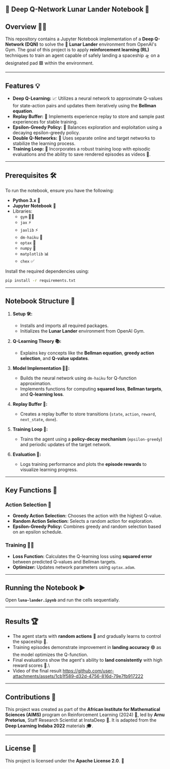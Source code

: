 ##  🚀 Deep Q-Network Lunar Lander Notebook 🌙

## Overview 🧠✨

This repository contains a Jupyter Notebook implementation of a **Deep Q-Network (DQN)** to solve the 🌌 **Lunar Lander** environment from OpenAI's Gym. The goal of this project is to apply **reinforcement learning (RL)** techniques to train an agent capable of safely landing a spaceship 🛸 on a designated pad 🟩 within the environment. 

---

## Features 💡

- **Deep Q-Learning:** 📈 Utilizes a neural network to approximate Q-values for state-action pairs and updates them iteratively using the **Bellman equation**.
- **Replay Buffer:** 💾 Implements experience replay to store and sample past experiences for stable training.
- **Epsilon-Greedy Policy:** 🎲 Balances exploration and exploitation using a decaying epsilon-greedy policy.
- **Double Q-Networks:** 🔗 Uses separate online and target networks to stabilize the learning process.
- **Training Loop:** 🔄 Incorporates a robust training loop with episodic evaluations and the ability to save rendered episodes as videos 🎥.

---




## Prerequisites 🛠️

To run the notebook, ensure you have the following:

- **Python 3.x** 🐍
- **Jupyter Notebook** 📓
- Libraries:
  - `gym` 🏋️‍♀️
  - `jax` ⚡
  - `jaxlib` ⚡
  - `dm-haiku` 🧱
  - `optax` 🧮
  - `numpy` 🔢
  - `matplotlib` 📊
  - `chex` ✅

Install the required dependencies using:

```bash
pip install -r requirements.txt
```

---

## Notebook Structure 📂

1. **Setup 🛠️:**
   - Installs and imports all required packages.
   - Initializes the **Lunar Lander** environment from OpenAI Gym.

2. **Q-Learning Theory 📚:**
   - Explains key concepts like the **Bellman equation**, **greedy action selection**, and **Q-value updates**.

3. **Model Implementation 🧑‍💻:**
   - Builds the neural network using `dm-haiku` for Q-function approximation.
   - Implements functions for computing **squared loss**, **Bellman targets**, and **Q-learning loss**.

4. **Replay Buffer 💾:**
   - Creates a replay buffer to store transitions (`state`, `action`, `reward`, `next_state`, `done`).

5. **Training Loop 🔄:**
   - Trains the agent using a **policy-decay mechanism** (`epsilon-greedy`) and periodic updates of the target network.

6. **Evaluation 🎯:**
   - Logs training performance and plots the **episode rewards** to visualize learning progress.

---

## Key Functions 🔑

### Action Selection 🎲
- **Greedy Action Selection:** Chooses the action with the highest Q-value.
- **Random Action Selection:** Selects a random action for exploration.
- **Epsilon-Greedy Policy:** Combines greedy and random selection based on an epsilon schedule.

### Training 🏋️‍♂️
- **Loss Function:** Calculates the Q-learning loss using **squared error** between predicted Q-values and Bellman targets.
- **Optimizer:** Updates network parameters using `optax.adam`.

---

## Running the Notebook ▶️

Open **`luna-lander.ipynb`** and run the cells sequentially.

---

## Results 🏆

- The agent starts with **random actions** 🎲 and gradually learns to control the spaceship 🚀.
- Training episodes demonstrate improvement in **landing accuracy** 🟢 as the model optimizes the Q-function.
- Final evaluations show the agent's ability to **land consistently** with high reward scores 🌟.\
- Video of the final result https://github.com/user-attachments/assets/1cb1f589-d32d-4756-816d-79e7fb917222

---

## Contributions 🤝

This project was created as part of the **African Institute for Mathematical Sciences (AIMS)** program on Reinforcement Learning (2024) 🏫, led by **Arnu Pretorius**, Staff Research Scientist at InstaDeep 🧪. It is adapted from the **Deep Learning Indaba 2022** materials 🎓.

---

## License 📜

This project is licensed under the **Apache License 2.0**. 📄
